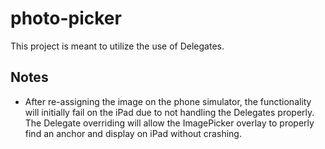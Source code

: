 # photo-picker

This project is meant to utilize the use of Delegates.

## Notes
* After re-assigning the image on the phone simulator, the functionality will initially fail on the iPad due to not handling the Delegates properly. The Delegate overriding will allow the ImagePicker overlay to properly find an anchor and display on iPad without crashing.

